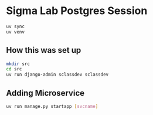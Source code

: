 # Sigma Lab Postgres Session

```sh
uv sync
uv venv
```
## How this was set up

```sh
mkdir src
cd src
uv run django-admin sclassdev sclassdev
```

## Adding Microservice

```sh
uv run manage.py startapp [svcname] 
```